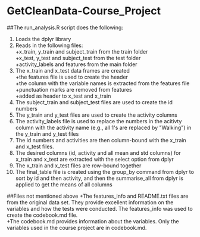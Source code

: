 # GetCleanData-Course_Project
##The run_analysis.R script does the following:  
1. Loads the dplyr library  
2. Reads in the following files:  
  +x\_train, y\_train and subject_train from the train folder  
  +x\_test, y\_test and subject_test from the test folder  
  +activity_labels and features from the main folder    
3. The x\_train and x\_test data frames are created    
  +the features file is used to create the header  
  +the column with the variable names is extracted from the features file  
  +punctuation marks are removed from features  
  +added as header to x\_test and x\_train  
4. The subject\_train and subject\_test files are used to create the id numbers  
5. The y\_train and y\_test files are used to create the activity columns  
6. The activity\_labels file is used to replace the numbers in the acitivty column with the activity name (e.g., all 1's are replaced by "Walking") in the y\_train and y\_test files  
7. The id numbers and activities are then column-bound with the x\_train and x\_test files.  
8. The desired columns (id, activity and all mean and std columns) for x\_train and x\_test are extracted with the select option from dplyr
9. The x\_train and x\_test files are row-bound together  
10. The final\_table file is created using the group\_by command from dplyr to sort by id and then activity, and then the summarise\_all from dplyr is applied to get the means of all columns

##Files not mentioned above
+The features\_info and README.txt files are from the original data set. They provide excellent information on the variables and how the tests were conducted. The features\_info was used to create the codebook.md file.  
+The codebook.md provides information about the variables. Only the variables used in the course project are in codebook.md.
